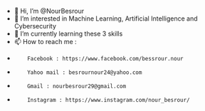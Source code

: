 - 👋 Hi, I’m @NourBesrour
- 👀 I’m interested in Machine Learning, Artificial Intelligence and Cybersecurity
- 🌱 I’m currently learning these 3 skills
- 📫 How to reach me :
-         Facebook : https://www.facebook.com/bessrour.nour
-         Yahoo mail : besrournour24@yahoo.com
-         Gmail : nourbesrour29@gmail.com
-         Instagram : https://www.instagram.com/nour_besrour/
<!---
NourBesrour/NourBesrour is a ✨ special ✨ repository because its `README.md` (this file) appears on your GitHub profile.
You can click the Preview link to take a look at your changes.
--->
